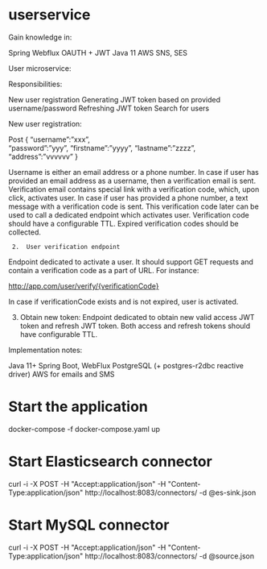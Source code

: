 # userservice
Gain knowledge in:

Spring Webflux 
OAUTH + JWT
Java 11
AWS SNS, SES


User microservice:

Responsibilities:

New user registration
Generating JWT token based on provided username/password
Refreshing JWT token
Search for users


New user registration: 
    
Post 
{
“username”:”xxx”,  
“password”:”yyy”, 
“firstname”:”yyyy”, 
“lastname”:”zzzz”,
“address”:”vvvvvv”
}


Username is either an email address or a phone number. In case if user has provided an email address as a username, then a verification email is sent. Verification email contains special link with a verification code, which, upon click, activates user. In case if user has provided a phone number, a text message with a verification code is sent. This verification code later can be used to call a dedicated endpoint which activates user. Verification code should have a configurable TTL. Expired verification codes should be collected.     
    
     2.  User verification endpoint
        
Endpoint dedicated to activate a user. It should support GET requests and contain a verification code as a part of URL. For instance:

  http://app.com/user/verify/{verificationCode}

In case if verificationCode exists and is not expired, user is activated. 

   3.   Obtain new token:
Endpoint dedicated to obtain new valid access JWT token and refresh JWT token. 
Both access and refresh tokens should have configurable TTL.


Implementation notes:
    
Java 11+
Spring Boot, WebFlux
PostgreSQL (+ postgres-r2dbc reactive driver) 
AWS for emails and SMS 




# Start the application


docker-compose -f docker-compose.yaml up

# Start Elasticsearch connector

curl -i -X POST -H "Accept:application/json" -H  "Content-Type:application/json" http://localhost:8083/connectors/ -d @es-sink.json

# Start MySQL connector

curl -i -X POST -H "Accept:application/json" -H  "Content-Type:application/json" http://localhost:8083/connectors/ -d @source.json